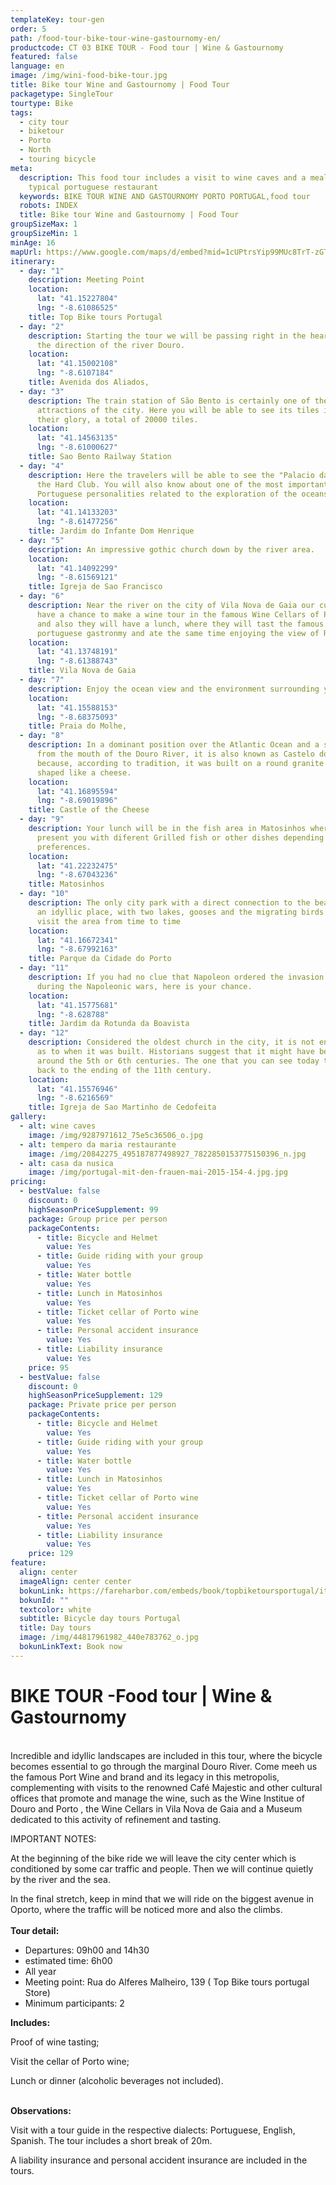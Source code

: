 ```yaml
---
templateKey: tour-gen
order: 5
path: /food-tour-bike-tour-wine-gastournomy-en/
productcode: CT 03 BIKE TOUR - Food tour | Wine & Gastournomy
featured: false
language: en
image: /img/wini-food-bike-tour.jpg
title: Bike tour Wine and Gastournomy | Food Tour
packagetype: SingleTour
tourtype: Bike
tags:
  - city tour
  - biketour
  - Porto
  - North
  - touring bicycle
meta:
  description: This food tour includes a visit to wine caves and a meal in a
    typical portuguese restaurant
  keywords: BIKE TOUR WINE AND GASTOURNOMY PORTO PORTUGAL,food tour
  robots: INDEX
  title: Bike tour Wine and Gastournomy | Food Tour
groupSizeMax: 1
groupSizeMin: 1
minAge: 16
mapUrl: https://www.google.com/maps/d/embed?mid=1cUPtrsYip99MUc8TrT-zGT_TNHM
itinerary:
  - day: "1"
    description: Meeting Point
    location:
      lat: "41.15227804"
      lng: "-8.61086525"
    title: Top Bike tours Portugal
  - day: "2"
    description: Starting the tour we will be passing right in the heart of Porto in
      the direction of the river Douro.
    location:
      lat: "41.15002108"
      lng: "-8.6107184"
    title: Avenida dos Aliados,
  - day: "3"
    description: The train station of São Bento is certainly one of the main
      attractions of the city. Here you will be able to see its tiles in all
      their glory, a total of 20000 tiles.
    location:
      lat: "41.14563135"
      lng: "-8.61000627"
    title: Sao Bento Railway Station
  - day: "4"
    description: Here the travelers will be able to see the "Palacio da Bolsa" and
      the Hard Club. You will also know about one of the most important
      Portuguese personalities related to the exploration of the oceans.
    location:
      lat: "41.14133203"
      lng: "-8.61477256"
    title: Jardim do Infante Dom Henrique
  - day: "5"
    description: An impressive gothic church down by the river area.
    location:
      lat: "41.14092299"
      lng: "-8.61569121"
    title: Igreja de Sao Francisco
  - day: "6"
    description: Near the river on the city of Vila Nova de Gaia our customers will
      have a chance to make a wine tour in the famous Wine Cellars of Porto wine
      and also they will have a lunch, where they will tast the famous
      portuguese gastronmy and ate the same time enjoying the view of Ribeira.
    location:
      lat: "41.13748191"
      lng: "-8.61388743"
    title: Vila Nova de Gaia
  - day: "7"
    description: Enjoy the ocean view and the environment surrounding you
    location:
      lat: "41.15588153"
      lng: "-8.68375093"
    title: Praia do Molhe,
  - day: "8"
    description: In a dominant position over the Atlantic Ocean and a short distance
      from the mouth of the Douro River, it is also known as Castelo do Queijo
      because, according to tradition, it was built on a round granite rock and
      shaped like a cheese.
    location:
      lat: "41.16895594"
      lng: "-8.69019896"
    title: Castle of the Cheese
  - day: "9"
    description: Your lunch will be in the fish area in Matosinhos where we will
      present you with diferent Grilled fish or other dishes depending your
      preferences.
    location:
      lat: "41.22232475"
      lng: "-8.67043236"
    title: Matosinhos
  - day: "10"
    description: The only city park with a direct connection to the beach. This is
      an idyllic place, with two lakes, gooses and the migrating birds that
      visit the area from time to time
    location:
      lat: "41.16672341"
      lng: "-8.67992163"
    title: Parque da Cidade do Porto
  - day: "11"
    description: If you had no clue that Napoleon ordered the invasion of Portugal
      during the Napoleonic wars, here is your chance.
    location:
      lat: "41.15775681"
      lng: "-8.628788"
    title: Jardim da Rotunda da Boavista
  - day: "12"
    description: Considered the oldest church in the city, it is not entirely sure
      as to when it was built. Historians suggest that it might have been build
      around the 5th or 6th centuries. The one that you can see today tho, dates
      back to the ending of the 11th century.
    location:
      lat: "41.15576946"
      lng: "-8.6216569"
    title: Igreja de Sao Martinho de Cedofeita
gallery:
  - alt: wine caves
    image: /img/9287971612_75e5c36506_o.jpg
  - alt: tempero da maria restaurante
    image: /img/20842275_495187877498927_7822850153775150396_n.jpg
  - alt: casa da nusica
    image: /img/portugal-mit-den-frauen-mai-2015-154-4.jpg.jpg
pricing:
  - bestValue: false
    discount: 0
    highSeasonPriceSupplement: 99
    package: Group price per person
    packageContents:
      - title: Bicycle and Helmet
        value: Yes
      - title: Guide riding with your group
        value: Yes
      - title: Water bottle
        value: Yes
      - title: Lunch in Matosinhos
        value: Yes
      - title: Ticket cellar of Porto wine
        value: Yes
      - title: Personal accident insurance
        value: Yes
      - title: Liability insurance
        value: Yes
    price: 95
  - bestValue: false
    discount: 0
    highSeasonPriceSupplement: 129
    package: Private price per person
    packageContents:
      - title: Bicycle and Helmet
        value: Yes
      - title: Guide riding with your group
        value: Yes
      - title: Water bottle
        value: Yes
      - title: Lunch in Matosinhos
        value: Yes
      - title: Ticket cellar of Porto wine
        value: Yes
      - title: Personal accident insurance
        value: Yes
      - title: Liability insurance
        value: Yes
    price: 129
feature:
  align: center
  imageAlign: center center
  bokunLink: https://fareharbor.com/embeds/book/topbiketoursportugal/items/268399/calendar/2020/11/?flow=479507&full-items=yes
  bokunId: ""
  textcolor: white
  subtitle: Bicycle day tours Portugal
  title: Day tours
  image: /img/44817961982_440e783762_o.jpg
  bokunLinkText: Book now
---
```

# BIKE TOUR -Food tour | Wine & Gastournomy

\
Incredible and idyllic landscapes are included in this tour, where the bicycle becomes essential to go through the marginal Douro River. Come meeh us the famous Port Wine and brand and its legacy in this metropolis, complementing with visits to the renowned Café Majestic and other cultural offices that promote and manage the wine, such as the Wine Institue of Douro and Porto , the Wine Cellars in Vila Nova de Gaia and a Museum dedicated to this activity of refinement and tasting.

IMPORTANT NOTES:

At the beginning of the bike ride we will leave the city center which is conditioned by some car traffic and people. Then we will continue quietly by the river and the sea.

In the final stretch, keep in mind that we will ride on the biggest avenue in Oporto, where the traffic will be noticed more and also the climbs.\
\
**Tour detail:**

* Departures: 09h00 and 14h30
* estimated time: 6h00
* All year
* Meeting point: Rua do Alferes Malheiro, 139 ( Top Bike tours portugal Store)
* Minimum participants: 2

**Includes:**

Proof of wine tasting;

Visit the cellar of Porto wine;

Lunch or dinner (alcoholic beverages not included).

\
**Observations:**

Visit with a tour guide in the respective dialects: Portuguese, English, Spanish. The tour includes a short break of 20m.

A liability insurance and personal accident insurance are included in the tours.